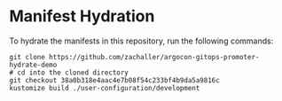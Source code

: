 # Manifest Hydration

To hydrate the manifests in this repository, run the following commands:

```shell
git clone https://github.com/zachaller/argocon-gitops-promoter-hydrate-demo
# cd into the cloned directory
git checkout 38a0b318e4aac4e7b08f54c233bf4b9da5a9816c
kustomize build ./user-configuration/development
```
